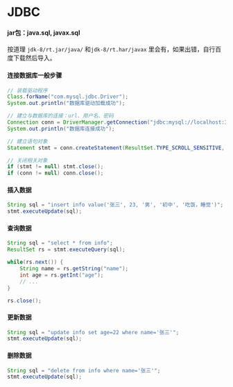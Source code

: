 # JDBC



#### jar包：java.sql, javax.sql

按道理 `jdk-8/rt.jar/java/` 和`jdk-8/rt.har/javax` 里会有，如果出错，自行百度下载然后导入。



#### 连接数据库一般步骤

```java
// 装载驱动程序
Class.forName("com.mysql.jdbc.Driver");
System.out.println("数据库驱动加载成功");

// 建立与数据库的连接：url、用户名、密码
Connection conn = DriverManager.getConnection("jdbc:mysql://localhost:3306/lab10", "root", "root");
System.out.println("数据库连接成功");

// 建立语句对象
Statement stmt = conn.createStatement(ResultSet.TYPE_SCROLL_SENSITIVE, ResultSet.CONCUR_READ_ONLY);

// 关闭相关对象
if (stmt != null) stmt.close();
if (conn != null) conn.close();
```



#### 插入数据

```java
String sql = "insert info value('张三', 23, '男', '初中', '吃饭，睡觉')";
stmt.executeUpdate(sql);
```



#### 查询数据

```java
String sql = "select * from info";
ResultSet rs = stmt.executeQuery(sql);

while(rs.next()) {
    String name = rs.getString("name");
    int age = rs.getInt("age");
    // ...
}

rs.close();
```



#### 更新数据

```java
String sql = "update info set age=22 where name='张三'";
stmt.executeUpdate(sql);
```



#### 删除数据

```java
String sql = "delete from info where name='张三'";
stmt.executeUpdate(sql);
```

